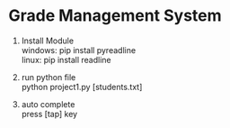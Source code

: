 # Grade Management System


1. Install Module   
windows: pip install pyreadline  
linux: pip install readline


2. run python file  
python project1.py [students.txt]

3. auto complete  
press [tap] key 
